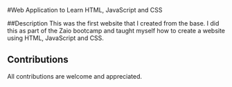 #Web Application to Learn HTML, JavaScript and CSS

##Description
This was the first website that I created from the base. I did this as part of the Zaio bootcamp and taught myself how to create a website using HTML, JavaScript and CSS.

## Contributions
All contributions are welcome and appreciated. 
